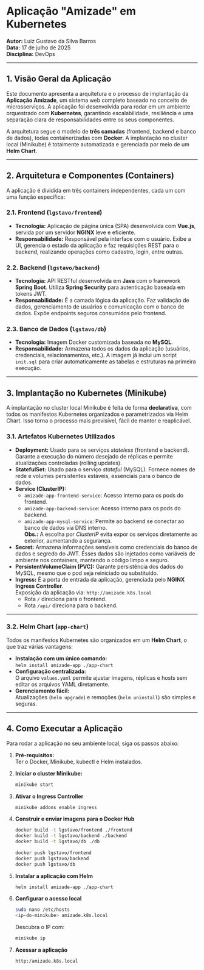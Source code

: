 # Aplicação "Amizade" em Kubernetes

**Autor:** Luiz Gustavo da Silva Barros  
**Data:** 17 de julho de 2025  
**Disciplina:** DevOps  

---

## 1. Visão Geral da Aplicação

Este documento apresenta a arquitetura e o processo de implantação da **Aplicação Amizade**, um sistema web completo baseado no conceito de microsserviços. A aplicação foi desenvolvida para rodar em um ambiente orquestrado com **Kubernetes**, garantindo escalabilidade, resiliência e uma separação clara de responsabilidades entre os seus componentes.

A arquitetura segue o modelo de **três camadas** (frontend, backend e banco de dados), todas containerizadas com **Docker**. A implantação no cluster local (Minikube) é totalmente automatizada e gerenciada por meio de um **Helm Chart**.

---

## 2. Arquitetura e Componentes (Containers)

A aplicação é dividida em três containers independentes, cada um com uma função específica:

### 2.1. Frontend (`lgstavo/frontend`)

- **Tecnologia:** Aplicação de página única (SPA) desenvolvida com **Vue.js**, servida por um servidor **NGINX** leve e eficiente.  
- **Responsabilidade:** Responsável pela interface com o usuário. Exibe a UI, gerencia o estado da aplicação e faz requisições REST para o backend, realizando operações como cadastro, login, entre outras.

### 2.2. Backend (`lgstavo/backend`)

- **Tecnologia:** API RESTful desenvolvida em **Java** com o framework **Spring Boot**. Utiliza **Spring Security** para autenticação baseada em tokens JWT.  
- **Responsabilidade:** É a camada lógica da aplicação. Faz validação de dados, gerenciamento de usuários e comunicação com o banco de dados. Expõe endpoints seguros consumidos pelo frontend.

### 2.3. Banco de Dados (`lgstavo/db`)

- **Tecnologia:** Imagem Docker customizada baseada no **MySQL**.  
- **Responsabilidade:** Armazena todos os dados da aplicação (usuários, credenciais, relacionamentos, etc.). A imagem já inclui um script `init.sql` para criar automaticamente as tabelas e estruturas na primeira execução.

---

## 3. Implantação no Kubernetes (Minikube)

A implantação no cluster local Minikube é feita de forma **declarativa**, com todos os manifestos Kubernetes organizados e parametrizados via Helm Chart. Isso torna o processo mais previsível, fácil de manter e reaplicável.

### 3.1. Artefatos Kubernetes Utilizados

- **Deployment:** Usado para os serviços *stateless* (frontend e backend). Garante a execução do número desejado de réplicas e permite atualizações controladas (rolling updates).
- **StatefulSet:** Usado para o serviço *stateful* (MySQL). Fornece nomes de rede e volumes persistentes estáveis, essenciais para o banco de dados.
- **Service (ClusterIP):**
  - `amizade-app-frontend-service`: Acesso interno para os pods do frontend.
  - `amizade-app-backend-service`: Acesso interno para os pods do backend.
  - `amizade-app-mysql-service`: Permite ao backend se conectar ao banco de dados via DNS interno.  
  **Obs.:** A escolha por *ClusterIP* evita expor os serviços diretamente ao exterior, aumentando a segurança.
- **Secret:** Armazena informações sensíveis como credenciais do banco de dados e segredo do JWT. Esses dados são injetados como variáveis de ambiente nos containers, mantendo o código limpo e seguro.
- **PersistentVolumeClaim (PVC):** Garante persistência dos dados do MySQL, mesmo que o pod seja reiniciado ou substituído.
- **Ingress:** É a porta de entrada da aplicação, gerenciada pelo **NGINX Ingress Controller**.  
  Exposição da aplicação via: `http://amizade.k8s.local`
  - Rota `/` direciona para o frontend.
  - Rota `/api/` direciona para o backend.

---

### 3.2. Helm Chart (`app-chart`)

Todos os manifestos Kubernetes são organizados em um **Helm Chart**, o que traz várias vantagens:

- **Instalação com um único comando:**  
  `helm install amizade-app ./app-chart`
- **Configuração centralizada:**  
  O arquivo `values.yaml` permite ajustar imagens, réplicas e hosts sem editar os arquivos YAML diretamente.
- **Gerenciamento fácil:**  
  Atualizações (`helm upgrade`) e remoções (`helm uninstall`) são simples e seguras.

---

## 4. Como Executar a Aplicação

  Para rodar a aplicação no seu ambiente local, siga os passos abaixo:
  
  1. **Pré-requisitos:**  
     Ter o Docker, Minikube, kubectl e Helm instalados.
  
  2. **Iniciar o cluster Minikube:**  
     ```bash
     minikube start
     ```
  3. **Ativar o Ingress Controller**
     ```bash
     minikube addons enable ingress
     ```
  4. **Construir e enviar imagens para o Docker Hub**
     ```bash
     docker build -t lgstavo/frontend ./frontend  
     docker build -t lgstavo/backend ./backend  
     docker build -t lgstavo/db ./db  
      
     docker push lgstavo/frontend  
     docker push lgstavo/backend  
     docker push lgstavo/db
     ```
  5. **Instalar a aplicação com Helm**
     ```bash
     helm install amizade-app ./app-chart
     ```
  6. **Configurar o acesso local**
     ```bash
     sudo nano /etc/hosts
     <ip-do-minikube> amizade.k8s.local
     ```
      Descubra o IP com:
      ```bash
      minikube ip
      ```
  7. **Acessar a aplicação**
     ```bash
     http:/amizade.k8s.local
     ```
